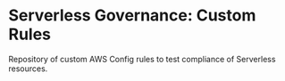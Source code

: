 # Serverless Governance: Custom Rules

Repository of custom AWS Config rules to test compliance of Serverless resources.